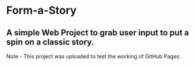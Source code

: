 # Form-a-Story
A simple Web Project to grab user input to put a spin on a classic story.
---
Note - This project was uploaded to test the working of GitHub Pages.
